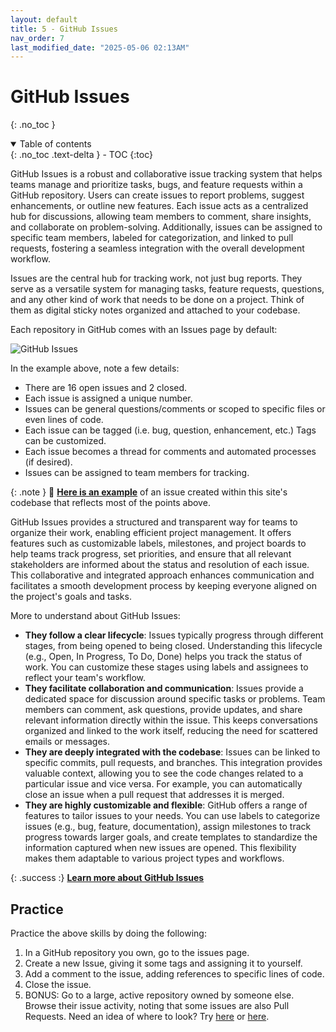 ```yaml
---
layout: default
title: 5 - GitHub Issues
nav_order: 7
last_modified_date: "2025-05-06 02:13AM"
---
```


# GitHub Issues
{: .no_toc }

<details open markdown="block">
  <summary>
    Table of contents
  </summary>
  {: .no_toc .text-delta }
- TOC
{:toc}
</details>

GitHub Issues is a robust and collaborative issue tracking system that helps teams manage and prioritize tasks, bugs, and feature requests within a GitHub repository. Users can create issues to report problems, suggest enhancements, or outline new features. Each issue acts as a centralized hub for discussions, allowing team members to comment, share insights, and collaborate on problem-solving. Additionally, issues can be assigned to specific team members, labeled for categorization, and linked to pull requests, fostering a seamless integration with the overall development workflow.

Issues are the central hub for tracking work, not just bug reports. They serve as a versatile system for managing tasks, feature requests, questions, and any other kind of work that needs to be done on a project. Think of them as digital sticky notes organized and attached to your codebase.

Each repository in GitHub comes with an Issues page by default:

![GitHub Issues](https://www.w3.org/International/i18n-activity/guidelines/images/issue-list.png)

In the example above, note a few details:

- There are 16 open issues and 2 closed.
- Each issue is assigned a unique number.
- Issues can be general questions/comments or scoped to specific files or even lines of code.
- Each issue can be tagged (i.e. bug, question, enhancement, etc.) Tags can be customized.
- Each issue becomes a thread for comments and  automated processes (if desired). 
- Issues can be assigned to team members for tracking.

{: .note }
:wave: [**Here is an example**](https://github.com/UVADS/git-basics/issues/1) of an issue created within this site's codebase that reflects most of the points above.

GitHub Issues provides a structured and transparent way for teams to organize their work, enabling efficient project management. It offers features such as customizable labels, milestones, and project boards to help teams track progress, set priorities, and ensure that all relevant stakeholders are informed about the status and resolution of each issue. This collaborative and integrated approach enhances communication and facilitates a smooth development process by keeping everyone aligned on the project's goals and tasks.

More to understand about GitHub Issues:

- **They follow a clear lifecycle**: Issues typically progress through different stages, from being opened to being closed. Understanding this lifecycle (e.g., Open, In Progress, To Do, Done) helps you track the status of work. You can customize these stages using labels and assignees to reflect your team's workflow.
- **They facilitate collaboration and communication**: Issues provide a dedicated space for discussion around specific tasks or problems. Team members can comment, ask questions, provide updates, and share relevant information directly within the issue. This keeps conversations organized and linked to the work itself, reducing the need for scattered emails or messages.
- **They are deeply integrated with the codebase**: Issues can be linked to specific commits, pull requests, and branches. This integration provides valuable context, allowing you to see the code changes related to a particular issue and vice versa. For example, you can automatically close an issue when a pull request that addresses it is merged.
- **They are highly customizable and flexible**: GitHub offers a range of features to tailor issues to your needs. You can use labels to categorize issues (e.g., bug, feature, documentation), assign milestones to track progress towards larger goals, and create templates to standardize the information captured when new issues are opened. This flexibility makes them adaptable to various project types and workflows.

{: .success :}
[**Learn more about GitHub Issues**](https://docs.github.com/en/issues)


## Practice

Practice the above skills by doing the following:

1. In a GitHub repository you own, go to the issues page.
2. Create a new Issue, giving it some tags and assigning it to yourself.
3. Add a comment to the issue, adding references to specific lines of code.
4. Close the issue.
5. BONUS: Go to a large, active repository owned by someone else. Browse their issue activity, noting that some issues are also Pull Requests. Need an idea of where to look? Try [here](https://github.com/apache/airflow) or [here](https://github.com/pandas-dev/pandas/).